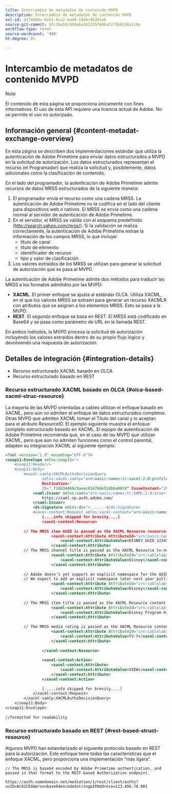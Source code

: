 ```yaml
---
title: Intercambio de metadatos de contenido MVPD
description: Intercambio de metadatos de contenido MVPD
exl-id: d17e60dc-6c61-4ca2-bad8-1840c95261e0
source-git-commit: bfc3ba55c99daba561255760baf273b6538a3c6e
workflow-type: tm+mt
source-wordcount: '404'
ht-degree: 0%

---
```


# Intercambio de metadatos de contenido MVPD

>[!NOTE]
>
>El contenido de esta página se proporciona únicamente con fines informativos. El uso de esta API requiere una licencia actual de Adobe. No se permite el uso no autorizado.

## Información general {#content-metadat-exchange-overview}

En esta página se describen dos implementaciones estándar que utiliza la autenticación de Adobe Primetime para enviar datos estructurados a MVPD en la solicitud de autorización.  Los datos estructurados representan el recurso (el Programador) que realiza la solicitud y, posiblemente, datos adicionales como la clasificación de contenido.

En el lado del programador, la autenticación de Adobe Primetime admite recursos de datos MRSS estructurados de la siguiente manera:

1. El programador envía el recurso como una cadena MRSS. La autenticación de Adobe Primetime no la codifica en el lado del cliente para dispositivos web o nativos. El MRSS se envía como una cadena normal al servidor de autenticación de Adobe Primetime.
1. En el servidor, el MRSS se valida con el esquema predefinido (http://search.yahoo.com/mrss/).  Si la validación se realiza correctamente, la autenticación de Adobe Primetime extrae la información de los campos MRSS, lo que incluye:
   * título de canal
   * título de elemento
   * identificador de recurso
   * tipo y valor de clasificación
1. Los valores extraídos de los MRSS se utilizan para generar la solicitud de autorización que se pasa al MVPD.

La autenticación de Adobe Primetime admite dos métodos para traducir las MRSS a los formatos admitidos por las MVPD:

* **XACML**.  El primer enfoque se ajusta al estándar OLCA.  Utiliza XACML, en el que los valores MRSS se extraen para generar un recurso XACMLR con atributos que se asignan a los elementos MRSS.  Esto se pasa a la MVPD.
* **REST**.  El segundo enfoque se basa en REST.  El MRSS está codificado en Base64 y se pasa como parámetro de URL en la llamada REST.

En ambos métodos, la MVPD procesa la solicitud de autorización incluyendo los valores extraídos dentro de su propio flujo lógico y devolviendo una respuesta de autorización.

## Detalles de integración {#integration-details}

* Recurso estructurado XACML basado en OLCA
* Recurso estructurado basado en REST

### Recurso estructurado XACML basado en OLCA {#olca-based-xacml-struc-resource}

La mayoría de las MVPD orientadas a cables utilizan el enfoque basado en XACML, pero aún no admiten el enfoque de datos estructurados completos.  Otras MVPD que admiten XACML toman el Título del canal y lo aceptan para el atributo ResourceID. El ejemplo siguiente muestra el enfoque completo estructurado basado en XACML. El equipo de autenticación de Adobe Primetime recomienda que, en el caso de las MVPD que utilizan XACML, pero que aún no admiten funciones como el control parental, adapten su integración XACML al siguiente ejemplo:

```XML
<?xml version="1.0" encoding="UTF-8"?>
<soap11:Envelope xmlns:soap11=">
    <soap11:Header/>
    <soap11:Body>
        <xacml-samlp:XACMLAuthzDecisionQuery
                xmlns:xacml-samlp="urn:oasis:names:tc:xacml:2.0:profile:saml2.0:v2:schema:protocol"
                Destination="
                ID="_f1dd34469c5aeac016760e51dbba007d" IssueInstant="2012-06-26T16:30:24.879Z" Version="2.0">
            <saml:Issuer xmlns:saml="urn:oasis:names:tc:SAML:2.0:assertion">
                https://saml.sp.auth.adobe.com/
            </saml:Issuer>
            <ds:Signature xmlns:ds=">.......</ds:Signature>
            <xacml-context:Request xmlns:xacml-context="urn:oasis:names:tc:xacml:2.0:context:schema:os">
                [....info skipped for brevity....]
                <xacml-context:Resource>
 
        // The MRSS item GUID is passed as the XACML Resource resource-id
                    <xacml-context:Attribute AttributeId="urn:oasis:names:tc:xacml:1.0:resource:resource-id">
                        <xacml-context:AttributeValue>DISNEY_GUID_12345</xacml-context:AttributeValue>
                    </xacml-context:Attribute>
        // The MRSS channel title is passed as the XACML Resource tv-network
                    <xacml-context:Attribute AttributeId="urn:cablelabs:ocla:1.0:attribute:content:tv-network">
                        <xacml-context:AttributeValue>Disney</xacml-context:AttributeValue>
                    </xacml-context:Attribute>
 
        // Adobe doesn't yet support an explicit namespace for the GUID, so we reuse the channel title as the GUID.  
        // We expect to add an explicit namespace later next year pulling it from the GUID scheme attribute.
                    <xacml-context:Attribute AttributeId="urn:cablelabs:ocla:1.0:attribute:content:id:namespace">
                        <xacml-context:AttributeValue>Disney</xacml-context:AttributeValue>
                    </xacml-context:Attribute>
 
        // The MRSS item title is passed as the XACML Resource content title
                    <xacml-context:Attribute AttributeId="urn:cablelabs:ocla:1.0:attribute:content:title">
                        <xacml-context:AttributeValue>Disney Program X</xacml-context:AttributeValue>
                    </xacml-context:Attribute>
 
        // The MRSS media rating is passed as the XACML Resource content rating 
                    <xacml-context:Attribute AttributeId="urn:cablelabs:ocla:1.0:attribute:content:rating:vchip">
                        <xacml-context:AttributeValue>TV-Y</xacml-context:AttributeValue>
                    </xacml-context:Attribute>
 
                </xacml-context:Resource>
 
                <xacml-context:Action>
                    <xacml-context:Attribute>
                        <xacml-context:AttributeValue>VIEW</xacml-context:AttributeValue>
                    </xacml-context:Attribute>
                </xacml-context:Action>
 
                [.....info skipped for brevity....]
            </xacml-context:Request>
        </xacml-samlp:XACMLAuthzDecisionQuery>
    </soap11:Body>
</soap11:Envelope>
 
//formatted for readability
```

### Recurso estructurado basado en REST {#rest-based-struct-resource}

Algunos MVPD han estandarizado el siguiente protocolo basado en REST para la autorización. Este enfoque tiene todas las características que el enfoque XACML, pero proporciona una implementación &quot;más ligera&quot;.

`// The MRSS is base64 encoded by Adobe Primetime authentication, and passed in that format to the REST-based Authorization endpoint.`

`https://auth.somedomain.net/mediation/1/rest/client/authz?uuID=AC82CE4&mrss=base64encodedstring&IPAddress=123.456.78.901`

<!--
>[!RELATEDINFORMATION]
>* [User Metadata Exchange](/help/authentication/mvpd-user-metadata-exchng.md)
>* [Logout](/help/authentication/usecase-mvpd-logout.md)
>* [Programmer Integration Guide: Identifying Protected Resources](/help/authentication/identify-protected-resources.md)
>* [Programmer Integration Guide: User Metadata Exchange](/help/authentication/user-metadata.md)
-->
